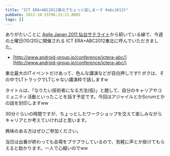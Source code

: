 ```yaml
---
title: "ICT ERA+ABC2012東北でちょっと話しまーす #abc2012t"
pubDate: 2012-10-15T06:23:21.000Z
tags: []
---
```


ありがたいことに [Agile Japan 2011 仙台サテライト](http://d.hatena.ne.jp/nawoto/20110406/1302055294)から続いている縁で、今週の土曜日(10/20)に開催される ICT ERA+ABC2012東北に呼んでいただきました。

- [http://www.android-group.jp/conference/ictera-abc/](http://www.android-group.jp/conference/ictera-abc/)

東北最大のITイベントだけあって、色んな講演などが目白押しです!! ボクは、その中でLTトラックでLTじゃない講演枠で話しますw

タイトルは、「なりたい技術者になる方法(仮)」と題して、自分のキャリアやコミュニティ活動といったことを話す予定です。今回はアジャイルとかScrumとかの話を封印しますww

30分ぐらいの時間ですが、ちょっとしたワークショップを交えて楽しみながらキャリアとか考えていければと思います。

興味のある方はぜひご参加ください。

当日は出番が終わっても会場をプラプラしているので、気軽に声とか掛けてもらえると助かります。一人で心細いのでww